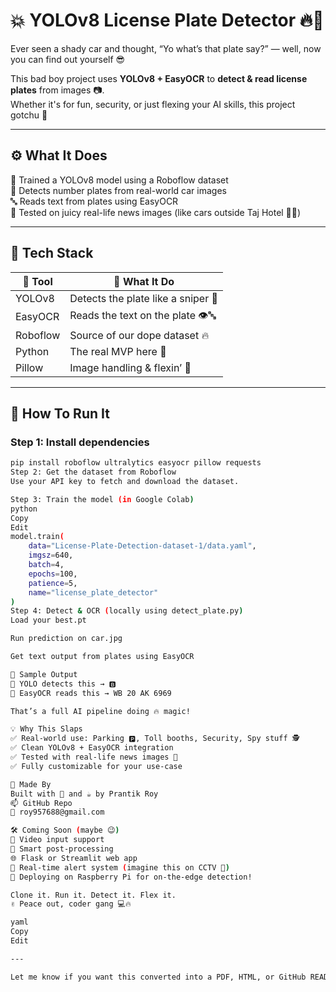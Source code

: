 # 💥 YOLOv8 License Plate Detector 🔥📸  
Ever seen a shady car and thought, “Yo what’s that plate say?” — well, now you can find out yourself 😎

This bad boy project uses **YOLOv8 + EasyOCR** to **detect & read license plates** from images 📷.  
Whether it's for fun, security, or just flexing your AI skills, this project gotchu 💯

---

## ⚙️ What It Does

🧠 Trained a YOLOv8 model using a Roboflow dataset  
🔎 Detects number plates from real-world car images  
🔤 Reads text from plates using EasyOCR  
🧪 Tested on juicy real-life news images (like cars outside Taj Hotel 🚗🔥)

---

## 🧰 Tech Stack

| 🔧 Tool      | 💬 What It Do                        |
|-------------|--------------------------------------|
| YOLOv8      | Detects the plate like a sniper 🎯   |
| EasyOCR     | Reads the text on the plate 👁️🔤     |
| Roboflow    | Source of our dope dataset 🔥         |
| Python      | The real MVP here 🐍                 |
| Pillow      | Image handling & flexin’ 📸          |

---

## 🚀 How To Run It

### Step 1: Install dependencies
```bash
pip install roboflow ultralytics easyocr pillow requests
Step 2: Get the dataset from Roboflow
Use your API key to fetch and download the dataset.

Step 3: Train the model (in Google Colab)
python
Copy
Edit
model.train(
    data="License-Plate-Detection-dataset-1/data.yaml",
    imgsz=640,
    batch=4,
    epochs=100,
    patience=5,
    name="license_plate_detector"
)
Step 4: Detect & OCR (locally using detect_plate.py)
Load your best.pt

Run prediction on car.jpg

Get text output from plates using EasyOCR

📸 Sample Output
🔲 YOLO detects this → 🅱️
🔡 EasyOCR reads this → WB 20 AK 6969

That’s a full AI pipeline doing 🔥 magic!

💡 Why This Slaps
✅ Real-world use: Parking 🅿️, Toll booths, Security, Spy stuff 🕵️
✅ Clean YOLOv8 + EasyOCR integration
✅ Tested with real-life news images 📰
✅ Fully customizable for your use-case

🧠 Made By
Built with 🚀 and ☕ by Prantik Roy
📫 GitHub Repo
📧 roy957688@gmail.com

🛠️ Coming Soon (maybe 😉)
🎥 Video input support
🧠 Smart post-processing
🌐 Flask or Streamlit web app
💬 Real-time alert system (imagine this on CCTV 👀)
🍓 Deploying on Raspberry Pi for on-the-edge detection!

Clone it. Run it. Detect it. Flex it.
✌️ Peace out, coder gang 💻🔥

yaml
Copy
Edit

---

Let me know if you want this converted into a PDF, HTML, or GitHub README badge version too!
